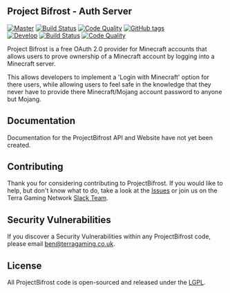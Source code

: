 ## Project Bifrost - Auth Server
[![Master](https://img.shields.io/badge/branch-master-orange.svg)](https://github.com/ProjectBifrost/BifrostServer/tree/master) [![Build Status](https://img.shields.io/travis/ProjectBifrost/BifrostServer/master.svg)](https://travis-ci.org/ProjectBifrost/BifrostServer/branches) [![Code Quality](https://img.shields.io/codacy/e2ffbf9afdbf4c86b3c69f398a224103/master.svg)](https://www.codacy.com/app/ProjectBifrost/BifrostServer/dashboard?bid=3033618) [![GitHub tags](https://img.shields.io/github/tag/ProjectBifrost/BifrostServer.svg)](https://github.com/ProjectBifrost/BifrostServer/tags)
<br />
[![Develop](https://img.shields.io/badge/branch-develop-orange.svg)](https://github.com/ProjectBifrost/BifrostServer/tree/develop) [![Build Status](https://img.shields.io/travis/ProjectBifrost/BifrostServer/develop.svg)](https://travis-ci.org/ProjectBifrost/BifrostServer/branches) [![Code Quality](https://img.shields.io/codacy/e2ffbf9afdbf4c86b3c69f398a224103/develop.svg)](https://www.codacy.com/app/ProjectBifrost/BifrostServer/dashboard?bid=3033617)

Project Bifrost is a free OAuth 2.0 provider for Minecraft accounts that allows users to prove ownership of a Minecraft account by logging into a Minecraft server.

This allows developers to implement a 'Login with Minecraft' option for there users, while allowing users to feel safe in the knowledge that they never have to provide there Minecraft/Mojang account password to anyone  but Mojang.

## Documentation

Documentation for the ProjectBifrost API and Website have not yet been created.

## Contributing

Thank you for considering contributing to ProjectBifrost. If you would like to help, but don't know what to do, take a look at the [Issues](https://github.com/ProjectBifrost/BifrostServer/issues) or join us on the Terra Gaming Network [Slack Team](http://slack.terragaming.co.uk).

## Security Vulnerabilities
If you discover a Security Vulnerabilities within any ProjectBifrost code, please email [ben@terragaming.co.uk](mailto://ben@terragaming.co.uk).

## License
All ProjectBifrost code is open-sourced and released under the [LGPL](http://choosealicense.com/licenses/lgpl-3.0/ "Lesser General Public License v3.0").
